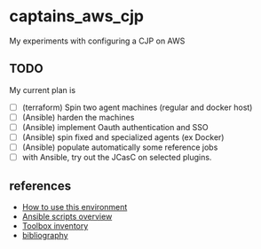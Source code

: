 # captains_aws_cjp
My experiments with configuring a CJP on AWS

## TODO
My current plan is 

- [ ] (terraform) Spin two agent machines (regular and docker host)
- [ ] (Ansible) harden the machines
- [ ] (Ansible) implement Oauth authentication and SSO
- [ ] (Ansible) spin fixed and specialized agents (ex Docker)
- [ ] (Ansible) populate automatically some reference jobs 
- [ ] with Ansible, try out the JCasC on selected plugins. 

## references

- [How to use this environment](notes/notes.md)
- [Ansible scripts overview](notes/doc.md)
- [Toolbox inventory](notes/toolbox_inventory.md)
- [bibliography](notes/bibliography.md)